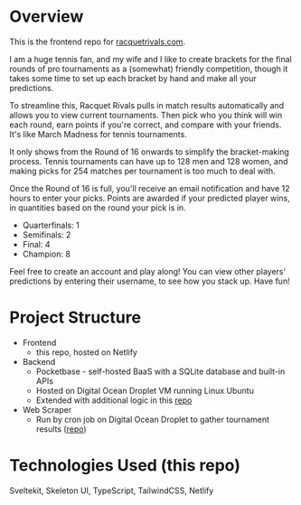 # Overview

This is the frontend repo for [racquetrivals.com](https://www.racquetrivals.com).

I am a huge tennis fan, and my wife and I like to create brackets for the final rounds of pro tournaments as a (somewhat) friendly competition, though it takes some time to set up each bracket by hand and make all your predictions.

To streamline this, Racquet Rivals pulls in match results automatically and allows you to view current tournaments. Then pick who you think will win each round, earn points if you're correct, and compare with your friends. It's like March Madness for tennis tournaments.

It only shows from the Round of 16 onwards to simplify the bracket-making process. Tennis tournaments can have up to 128 men and 128 women, and making picks for 254 matches per tournament is too much to deal with.

Once the Round of 16 is full, you'll receive an email notification and have 12 hours to enter your picks. Points are awarded if your predicted player wins, in quantities based on the round your pick is in.

- Quarterfinals: 1
- Semifinals: 2
- Final: 4
- Champion: 8

Feel free to create an account and play along! You can view other players' predictions by entering their username, to see how you stack up. Have fun!

# Project Structure

- Frontend
  - this repo, hosted on Netlify
- Backend
  - Pocketbase - self-hosted BaaS with a SQLite database and built-in APIs
  - Hosted on Digital Ocean Droplet VM running Linux Ubuntu
  - Extended with additional logic in this [repo](https://github.com/willbraun/tennis-bracket-pb-extend)
- Web Scraper
  - Run by cron job on Digital Ocean Droplet to gather tournament results ([repo](https://github.com/willbraun/tennis-bracket-scripts))

# Technologies Used (this repo)

Sveltekit, Skeleton UI, TypeScript, TailwindCSS, Netlify

